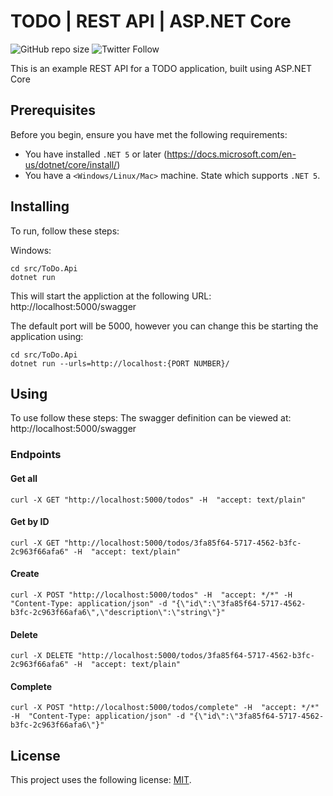 # TODO | REST API | ASP.NET Core

<!--- These are examples. See https://shields.io for others or to customize this set of shields. You might want to include dependencies, project status and licence info here --->
![GitHub repo size](https://img.shields.io/github/repo-size/aarbla01/todo-net-core)
![Twitter Follow](https://img.shields.io/twitter/follow/sonicaab?style=social)

This is an example REST API for a TODO application, built using ASP.NET Core

## Prerequisites

Before you begin, ensure you have met the following requirements:
<!--- These are just example requirements. Add, duplicate or remove as required --->
* You have installed `.NET 5` or later (https://docs.microsoft.com/en-us/dotnet/core/install/)
* You have a `<Windows/Linux/Mac>` machine. State which supports `.NET 5`.

## Installing

To run, follow these steps:

Windows:
```
cd src/ToDo.Api
dotnet run
```
This will start the appliction at the following URL:
http://localhost:5000/swagger

The default port will be 5000, however you can change this be starting the application using:
```
cd src/ToDo.Api
dotnet run --urls=http://localhost:{PORT NUMBER}/
```

## Using

To use follow these steps:
The swagger definition can be viewed at:
http://localhost:5000/swagger

### Endpoints

#### Get all
```
curl -X GET "http://localhost:5000/todos" -H  "accept: text/plain"
```
#### Get by ID
```
curl -X GET "http://localhost:5000/todos/3fa85f64-5717-4562-b3fc-2c963f66afa6" -H  "accept: text/plain"
```
#### Create
```
curl -X POST "http://localhost:5000/todos" -H  "accept: */*" -H  "Content-Type: application/json" -d "{\"id\":\"3fa85f64-5717-4562-b3fc-2c963f66afa6\",\"description\":\"string\"}"
```
#### Delete
```
curl -X DELETE "http://localhost:5000/todos/3fa85f64-5717-4562-b3fc-2c963f66afa6" -H  "accept: text/plain"
```
#### Complete
```
curl -X POST "http://localhost:5000/todos/complete" -H  "accept: */*" -H  "Content-Type: application/json" -d "{\"id\":\"3fa85f64-5717-4562-b3fc-2c963f66afa6\"}"
```


## License

This project uses the following license: [MIT](LICENSE).